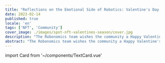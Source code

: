 ```yaml
---
title: "Reflections on the Emotional Side of Robotics: Valentine's Day Limited NFT Collection"
date: 2023-02-14
published: true
locale: 'en'
tags: ['NFT', 'Community']
cover_image: ./images/spot-nft-valentines-season/cover.jpg
description: "The Robonomics team wishes the community a Happy Valentine's Day! Today, we all have one more reason to talk about our feelings, to express love and gratitude, to give something sweet and pleasant to our soulmate, friend - to whomever our heart desires."
abstract: "The Robonomics team wishes the community a Happy Valentine's Day! Today, we all have one more reason to talk about our feelings, to express love and gratitude, to give something sweet and pleasant to our soulmate, friend - to whomever our heart desires."
---
```

import Card from '~/components/TextCard.vue'